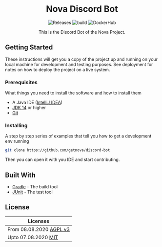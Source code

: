 <h1 align="center">
    Nova Discord Bot
</h1>
<p align="center">
    <a style="text-decoration:none" href="https://github.com/getnova/discord-bot/releases">
        <img alt="Releases" src="https://img.shields.io/github/v/tag/getnova/discord-bot?label=latest%20version&style=flat-square">
    </a>
    <a style="text-decoration:none" href="https://github.com/getnova/discord-bot/actions">
        <img alt="build" src="https://img.shields.io/github/workflow/status/getnova/discord-bot/Build?label=build&style=flat-square">
    </a>
    <a style="text-decoration:none" href="https://hub.docker.com/r/getnova/discord-bot">
        <img alt="DockerHub" src="https://img.shields.io/docker/pulls/getnova/discord-bot?style=flat-square">
    </a>
</p>
<p align="center">
    This is the Discord Bot of the Nova Project.
</p>

## Getting Started

These instructions will get you a copy of the project up and running on your local machine for development and testing
purposes. See deployment for notes on how to deploy the project on a live system.

### Prerequisites

What things you need to install the software and how to install them

* A Java IDE ([IntelliJ IDEA](https://www.jetbrains.com/idea/))
* [JDK 14](https://adoptopenjdk.net/index.html) or higher
* [Git](https://git-scm.com/)

### Installing

A step by step series of examples that tell you how to get a development env running

```sh
git clone https://github.com/getnova/discord-bot
```

Then you can open it with you IDE and start contributing.

## Built With

* [Gradle](https://gradle.org/) - The build tool
* [JUnit](https://junit.org/) - The test tool

## License

| Licenses                                                                                                              |
|-----------------------------------------------------------------------------------------------------------------------|
| From 08.08.2020 [AGPL v3](LICENSE)                                                                                    |
| Upto 07.08.2020 [MIT](https://github.com/getnova/discord-bot/blob/bae6598a095699e1e3ffae7b8d98d8e7c83247cf/LICENSE)   |
